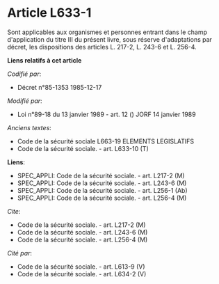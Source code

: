 # Article L633-1

Sont applicables aux organismes et personnes entrant dans le champ d'application du titre III du présent livre, sous réserve
d'adaptations par décret, les dispositions des articles L. 217-2, L. 243-6 et L. 256-4.

**Liens relatifs à cet article**

_Codifié par_:

  - Décret n°85-1353 1985-12-17

_Modifié par_:

  - Loi n°89-18 du 13 janvier 1989 - art. 12 () JORF 14 janvier 1989

_Anciens textes_:

  - Code de la sécurité sociale L663-19 ELEMENTS LEGISLATIFS
  - Code de la sécurité sociale. - art. L633-10 (T)

**Liens**:

  - SPEC_APPLI: Code de la sécurité sociale. - art. L217-2 (M)
  - SPEC_APPLI: Code de la sécurité sociale. - art. L243-6 (M)
  - SPEC_APPLI: Code de la sécurité sociale. - art. L256-1 (Ab)
  - SPEC_APPLI: Code de la sécurité sociale. - art. L256-4 (M)

_Cite_:

  - Code de la sécurité sociale. - art. L217-2 (M)
  - Code de la sécurité sociale. - art. L243-6 (M)
  - Code de la sécurité sociale. - art. L256-4 (M)

_Cité par_:

  - Code de la sécurité sociale. - art. L613-9 (V)
  - Code de la sécurité sociale. - art. L634-2 (V)
